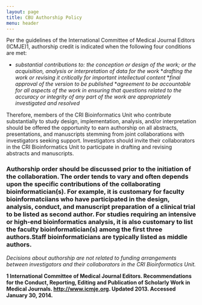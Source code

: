 ```yaml
---
layout: page
title: CBU Authorship Policy
menu: header
---
```


Per the guidelines of the International Committee of Medical Journal Editors (ICMJE)1, authorship credit is indicated when the following four conditions are met:

* _substantial contributions to: the conception or design of the work; or the acquisition, analysis or interpretation of data for the work_
*_drafting the work or revising it critically for important intellectual content_
*_final approval of the version to be published_
*_agreement to be accountable for all aspects of the work in ensuring that questions related to the accuracy or integrity of any part of the work are appropriately investigated and resolved_

Therefore, members of the CRI Bioinformatics Unit who contribute substantially to study design, implementation, analysis, and/or interpretation should be offered the opportunity to earn authorship on all abstracts, presentations, and manuscripts stemming from joint collaborations with investigators seeking support. Investigators should invite their collaborators in the CRI Bioinformatics Unit to participate in drafting and revising abstracts and manuscripts.

### **Authorship order should be discussed prior to the initiation of the collaboration. The order tends to vary and often depends upon the specific contributions of the collaborating bioinformatician(s). For example, it is customary for faculty bioinformatciians who have participated in the design, analysis, conduct, and manuscript preparation of a clinical trial to be listed as second author. For studies requiring an intensive or high-end bioinformatics analysis, it is also customary to list the faculty bioinformatician(s) among the first three authors.Staff bioinformaticians are typically listed as middle authors.**

_Decisions about authorship are not related to funding arrangements between investigators and their collaborators in the CRI Bioinformatics Unit._

**1 International Committee of Medical Journal Editors. Recommendations for the Conduct, Reporting, Editing and Publication of Scholarly Work in Medical Journals. http://www.icmje.org. Updated 2013. Accessed January 30, 2014.**

